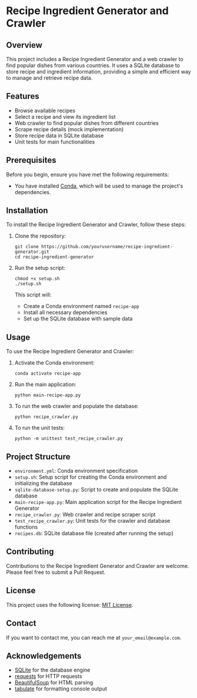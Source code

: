 # Recipe Ingredient Generator and Crawler

## Overview

This project includes a Recipe Ingredient Generator and a web crawler to find popular dishes from various countries. It uses a SQLite database to store recipe and ingredient information, providing a simple and efficient way to manage and retrieve recipe data.

## Features

- Browse available recipes
- Select a recipe and view its ingredient list
- Web crawler to find popular dishes from different countries
- Scrape recipe details (mock implementation)
- Store recipe data in SQLite database
- Unit tests for main functionalities

## Prerequisites

Before you begin, ensure you have met the following requirements:

- You have installed [Conda](https://docs.conda.io/projects/conda/en/latest/user-guide/install/), which will be used to manage the project's dependencies.

## Installation

To install the Recipe Ingredient Generator and Crawler, follow these steps:

1. Clone the repository:
   ```
   git clone https://github.com/yourusername/recipe-ingredient-generator.git
   cd recipe-ingredient-generator
   ```

2. Run the setup script:
   ```
   chmod +x setup.sh
   ./setup.sh
   ```

   This script will:
   - Create a Conda environment named `recipe-app`
   - Install all necessary dependencies
   - Set up the SQLite database with sample data

## Usage

To use the Recipe Ingredient Generator and Crawler:

1. Activate the Conda environment:
   ```
   conda activate recipe-app
   ```

2. Run the main application:
   ```
   python main-recipe-app.py
   ```

3. To run the web crawler and populate the database:
   ```
   python recipe_crawler.py
   ```

4. To run the unit tests:
   ```
   python -m unittest test_recipe_crawler.py
   ```

## Project Structure

- `environment.yml`: Conda environment specification
- `setup.sh`: Setup script for creating the Conda environment and initializing the database
- `sqlite-database-setup.py`: Script to create and populate the SQLite database
- `main-recipe-app.py`: Main application script for the Recipe Ingredient Generator
- `recipe_crawler.py`: Web crawler and recipe scraper script
- `test_recipe_crawler.py`: Unit tests for the crawler and database functions
- `recipes.db`: SQLite database file (created after running the setup)

## Contributing

Contributions to the Recipe Ingredient Generator and Crawler are welcome. Please feel free to submit a Pull Request.

## License

This project uses the following license: [MIT License](https://opensource.org/licenses/MIT).

## Contact

If you want to contact me, you can reach me at `your_email@example.com`.

## Acknowledgements

- [SQLite](https://www.sqlite.org/index.html) for the database engine
- [requests](https://docs.python-requests.org/en/master/) for HTTP requests
- [BeautifulSoup](https://www.crummy.com/software/BeautifulSoup/bs4/doc/) for HTML parsing
- [tabulate](https://pypi.org/project/tabulate/) for formatting console output
